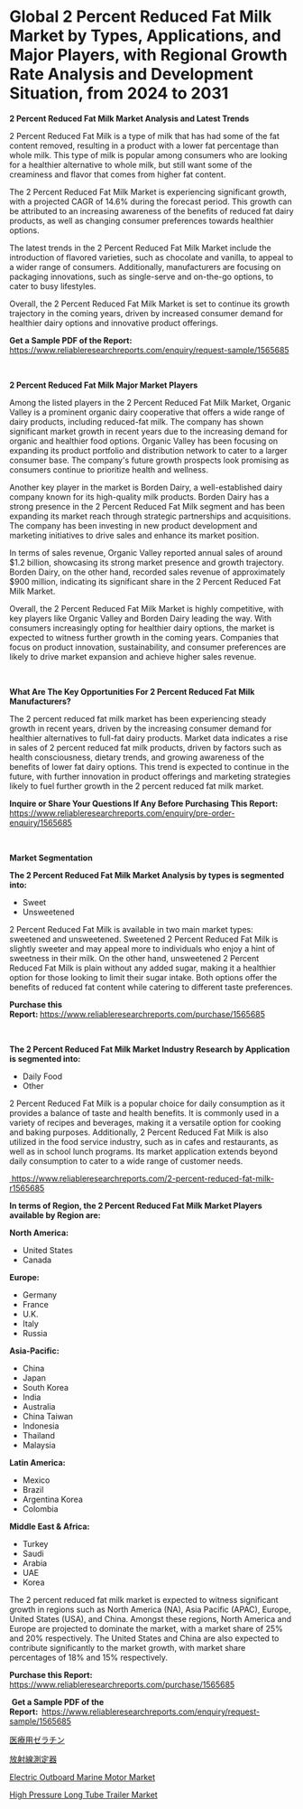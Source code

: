 <p><h1>Global 2 Percent Reduced Fat Milk Market by Types, Applications, and Major Players, with Regional Growth Rate Analysis and Development Situation, from 2024 to 2031</h1></p><p><strong>2 Percent Reduced Fat Milk Market Analysis and Latest Trends</strong></p>
<p><p>2 Percent Reduced Fat Milk is a type of milk that has had some of the fat content removed, resulting in a product with a lower fat percentage than whole milk. This type of milk is popular among consumers who are looking for a healthier alternative to whole milk, but still want some of the creaminess and flavor that comes from higher fat content.</p><p>The 2 Percent Reduced Fat Milk Market is experiencing significant growth, with a projected CAGR of 14.6% during the forecast period. This growth can be attributed to an increasing awareness of the benefits of reduced fat dairy products, as well as changing consumer preferences towards healthier options. </p><p>The latest trends in the 2 Percent Reduced Fat Milk Market include the introduction of flavored varieties, such as chocolate and vanilla, to appeal to a wider range of consumers. Additionally, manufacturers are focusing on packaging innovations, such as single-serve and on-the-go options, to cater to busy lifestyles. </p><p>Overall, the 2 Percent Reduced Fat Milk Market is set to continue its growth trajectory in the coming years, driven by increased consumer demand for healthier dairy options and innovative product offerings.</p></p>
<p><strong>Get a Sample PDF of the Report:&nbsp;</strong> <a href="https://www.reliableresearchreports.com/enquiry/request-sample/1565685">https://www.reliableresearchreports.com/enquiry/request-sample/1565685</a></p>
<p>&nbsp;</p>
<p><strong>2 Percent Reduced Fat Milk Major Market Players</strong></p>
<p><p>Among the listed players in the 2 Percent Reduced Fat Milk Market, Organic Valley is a prominent organic dairy cooperative that offers a wide range of dairy products, including reduced-fat milk. The company has shown significant market growth in recent years due to the increasing demand for organic and healthier food options. Organic Valley has been focusing on expanding its product portfolio and distribution network to cater to a larger consumer base. The company's future growth prospects look promising as consumers continue to prioritize health and wellness.</p><p>Another key player in the market is Borden Dairy, a well-established dairy company known for its high-quality milk products. Borden Dairy has a strong presence in the 2 Percent Reduced Fat Milk segment and has been expanding its market reach through strategic partnerships and acquisitions. The company has been investing in new product development and marketing initiatives to drive sales and enhance its market position.</p><p>In terms of sales revenue, Organic Valley reported annual sales of around $1.2 billion, showcasing its strong market presence and growth trajectory. Borden Dairy, on the other hand, recorded sales revenue of approximately $900 million, indicating its significant share in the 2 Percent Reduced Fat Milk Market.</p><p>Overall, the 2 Percent Reduced Fat Milk Market is highly competitive, with key players like Organic Valley and Borden Dairy leading the way. With consumers increasingly opting for healthier dairy options, the market is expected to witness further growth in the coming years. Companies that focus on product innovation, sustainability, and consumer preferences are likely to drive market expansion and achieve higher sales revenue.</p></p>
<p>&nbsp;</p>
<p><strong>What Are The Key Opportunities For 2 Percent Reduced Fat Milk Manufacturers?</strong></p>
<p><p>The 2 percent reduced fat milk market has been experiencing steady growth in recent years, driven by the increasing consumer demand for healthier alternatives to full-fat dairy products. Market data indicates a rise in sales of 2 percent reduced fat milk products, driven by factors such as health consciousness, dietary trends, and growing awareness of the benefits of lower fat dairy options. This trend is expected to continue in the future, with further innovation in product offerings and marketing strategies likely to fuel further growth in the 2 percent reduced fat milk market.</p></p>
<p><strong>Inquire or Share Your Questions If Any Before Purchasing This Report:</strong> <a href="https://www.reliableresearchreports.com/enquiry/pre-order-enquiry/1565685">https://www.reliableresearchreports.com/enquiry/pre-order-enquiry/1565685</a></p>
<p>&nbsp;</p>
<p><strong>Market Segmentation</strong></p>
<p><strong>The 2 Percent Reduced Fat Milk Market Analysis by types is segmented into:</strong></p>
<p><ul><li>Sweet</li><li>Unsweetened</li></ul></p>
<p><p>2 Percent Reduced Fat Milk is available in two main market types: sweetened and unsweetened. Sweetened 2 Percent Reduced Fat Milk is slightly sweeter and may appeal more to individuals who enjoy a hint of sweetness in their milk. On the other hand, unsweetened 2 Percent Reduced Fat Milk is plain without any added sugar, making it a healthier option for those looking to limit their sugar intake. Both options offer the benefits of reduced fat content while catering to different taste preferences.</p></p>
<p><strong>Purchase this Report:&nbsp;</strong><a href="https://www.reliableresearchreports.com/purchase/1565685">https://www.reliableresearchreports.com/purchase/1565685</a></p>
<p>&nbsp;</p>
<p><strong>The 2 Percent Reduced Fat Milk Market Industry Research by Application is segmented into:</strong></p>
<p><ul><li>Daily Food</li><li>Other</li></ul></p>
<p><p>2 Percent Reduced Fat Milk is a popular choice for daily consumption as it provides a balance of taste and health benefits. It is commonly used in a variety of recipes and beverages, making it a versatile option for cooking and baking purposes. Additionally, 2 Percent Reduced Fat Milk is also utilized in the food service industry, such as in cafes and restaurants, as well as in school lunch programs. Its market application extends beyond daily consumption to cater to a wide range of customer needs.</p></p>
<p><a href="https://www.reliableresearchreports.com/2-percent-reduced-fat-milk-r1565685">&nbsp;https://www.reliableresearchreports.com/2-percent-reduced-fat-milk-r1565685</a></p>
<p><strong>In terms of Region, the 2 Percent Reduced Fat Milk Market Players available by Region are:</strong></p>
<p>
    <p> <strong> North America: </strong>
        <ul>
            <li>United States</li>
            <li>Canada</li>
        </ul>
        </p> 
    <p> <strong> Europe: </strong>
        <ul>
            <li>Germany</li>
            <li>France</li>
            <li>U.K.</li>
            <li>Italy</li>
            <li>Russia</li>
        </ul>
        </p> 
    <p> <strong> Asia-Pacific: </strong>
        <ul>
            <li>China</li>
            <li>Japan</li>
            <li>South Korea</li>
            <li>India</li>
            <li>Australia</li>
            <li>China Taiwan</li>
            <li>Indonesia</li>
            <li>Thailand</li>
            <li>Malaysia</li>
        </ul>
        </p> 
    <p> <strong> Latin America: </strong>
        <ul>
            <li>Mexico</li>
            <li>Brazil</li>
            <li>Argentina Korea</li>
            <li>Colombia</li>
        </ul>
        </p> 
    <p> <strong> Middle East & Africa: </strong>
        <ul>
            <li>Turkey</li>
            <li>Saudi</li>
            <li>Arabia</li>
            <li>UAE</li>
            <li>Korea</li>
        </ul>
    </p>
    </p>
<p><p>The 2 percent reduced fat milk market is expected to witness significant growth in regions such as North America (NA), Asia Pacific (APAC), Europe, United States (USA), and China. Amongst these regions, North America and Europe are projected to dominate the market, with a market share of 25% and 20% respectively. The United States and China are also expected to contribute significantly to the market growth, with market share percentages of 18% and 15% respectively.</p></p>
<p><strong>Purchase this Report: </strong><a href="https://www.reliableresearchreports.com/purchase/1565685">https://www.reliableresearchreports.com/purchase/1565685</a></p>
<p>&nbsp;<strong>Get a Sample PDF of the Report:&nbsp;&nbsp;</strong><a href="https://www.reliableresearchreports.com/enquiry/request-sample/1565685">https://www.reliableresearchreports.com/enquiry/request-sample/1565685</a></p>
<p><strong></strong></p>
<p><p><a href="https://github.com/luffiazaza/Market-Research-Report-List-1/blob/main/534819717679.md">医療用ゼラチン</a></p><p><a href="https://github.com/avbqbctihcbe2/Market-Research-Report-List-1/blob/main/598515417678.md">放射線測定器</a></p><p><a href="https://issuu.com/reportprime-2/docs/electric-outboard-marine-motor-market-size-2030.pp">Electric Outboard Marine Motor Market</a></p><p><a href="https://issuu.com/reportprime-2/docs/high-pressure-long-tube-trailer-market-size-2030.p">High Pressure Long Tube Trailer Market</a></p></p>